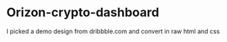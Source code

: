 # Orizon-crypto-dashboard

I picked a demo design from dribbble.com and convert in raw html and css
